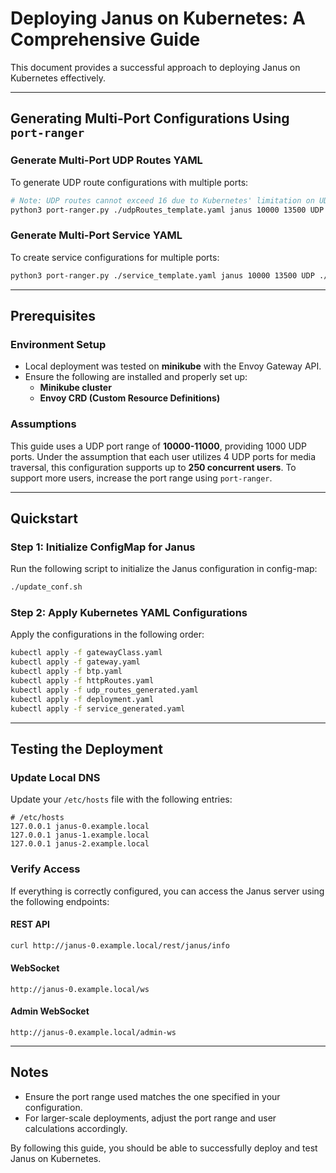 # Deploying Janus on Kubernetes: A Comprehensive Guide

This document provides a successful approach to deploying Janus on Kubernetes effectively.

---

## Generating Multi-Port Configurations Using `port-ranger`

### Generate Multi-Port UDP Routes YAML
To generate UDP route configurations with multiple ports:
```bash
# Note: UDP routes cannot exceed 16 due to Kubernetes' limitation on UDP routes
python3 port-ranger.py ./udpRoutes_template.yaml janus 10000 13500 UDP ./udp_routes_generated.yaml --chunk-size 16
```

### Generate Multi-Port Service YAML
To create service configurations for multiple ports:
```bash
python3 port-ranger.py ./service_template.yaml janus 10000 13500 UDP ./service_generated.yaml
```

---

## Prerequisites

### Environment Setup
- Local deployment was tested on **minikube** with the Envoy Gateway API.
- Ensure the following are installed and properly set up:
  - **Minikube cluster**
  - **Envoy CRD (Custom Resource Definitions)**

### Assumptions
This guide uses a UDP port range of **10000-11000**, providing 1000 UDP ports. Under the assumption that each user utilizes 4 UDP ports for media traversal, this configuration supports up to **250 concurrent users**. To support more users, increase the port range using `port-ranger`.

---

## Quickstart

### Step 1: Initialize ConfigMap for Janus
Run the following script to initialize the Janus configuration in config-map:
```bash
./update_conf.sh
```

### Step 2: Apply Kubernetes YAML Configurations
Apply the configurations in the following order:
```bash
kubectl apply -f gatewayClass.yaml
kubectl apply -f gateway.yaml
kubectl apply -f btp.yaml
kubectl apply -f httpRoutes.yaml
kubectl apply -f udp_routes_generated.yaml
kubectl apply -f deployment.yaml
kubectl apply -f service_generated.yaml
```

---

## Testing the Deployment

### Update Local DNS
Update your `/etc/hosts` file with the following entries:
```
# /etc/hosts
127.0.0.1 janus-0.example.local
127.0.0.1 janus-1.example.local
127.0.0.1 janus-2.example.local
```

### Verify Access
If everything is correctly configured, you can access the Janus server using the following endpoints:

#### REST API
```bash
curl http://janus-0.example.local/rest/janus/info
```

#### WebSocket
```
http://janus-0.example.local/ws
```

#### Admin WebSocket
```
http://janus-0.example.local/admin-ws
```

---

## Notes
- Ensure the port range used matches the one specified in your configuration.
- For larger-scale deployments, adjust the port range and user calculations accordingly.

By following this guide, you should be able to successfully deploy and test Janus on Kubernetes.

